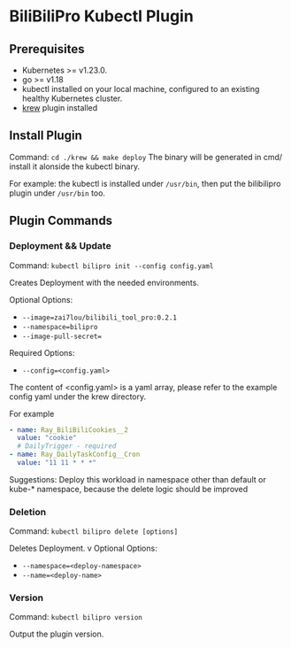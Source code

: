 # BiliBiliPro Kubectl Plugin

## Prerequisites

- Kubernetes >= v1.23.0.
- go >= v1.18
- kubectl installed on your local machine, configured to an existing healthy Kubernetes cluster.
- [krew](https://krew.sigs.k8s.io/docs/user-guide/setup/install/) plugin installed

## Install Plugin

Command: `cd ./krew && make deploy`
The binary will be generated in cmd/ install it alonside the kubectl binary. 

For example: the kubectl is installed under `/usr/bin`, then put the bilibilipro plugin under `/usr/bin` too.

## Plugin Commands

### Deployment && Update

Command: `kubectl bilipro init --config config.yaml`

Creates Deployment with the needed environments. 


Optional Options:

- `--image=zai7lou/bilibili_tool_pro:0.2.1`
- `--namespace=bilipro`
- `--image-pull-secret=`

Required Options:

- `--config=<config.yaml>`

The content of <config.yaml> is a yaml array, please refer to the example config yaml under the krew directory.

For example
````yaml
- name: Ray_BiliBiliCookies__2
  value: "cookie"
  # DailyTrigger - required
- name: Ray_DailyTaskConfig__Cron
  value: "11 11 * * *"
````


Suggestions: Deploy this workload in namespace other than default or kube-* namespace, because the delete logic should be improved


### Deletion

Command: `kubectl bilipro delete [options]`

Deletes Deployment.
v
Optional Options:

- `--namespace=<deploy-namespace>`
- `--name=<deploy-name>`

### Version

Command: `kubectl bilipro version`

Output the plugin version.


